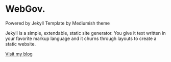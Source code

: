 # WebGov.

Powered by Jekyll Template by Mediumish theme

Jekyll is a simple, extendable, static site generator. You give it text written in your favorite markup language and it churns through layouts to create a static website.

[Visit my blog](https://evelinevlas.github.io/test/)
